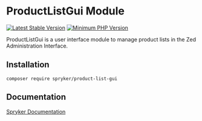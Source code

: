 # ProductListGui Module
[![Latest Stable Version](https://poser.pugx.org/spryker/product-list-gui/v/stable.svg)](https://packagist.org/packages/spryker/product-list-gui)
[![Minimum PHP Version](https://img.shields.io/badge/php-%3E%3D%207.4-8892BF.svg)](https://php.net/)

ProductListGui is a user interface module to manage product lists in the Zed Administration Interface.

## Installation

```
composer require spryker/product-list-gui
```

## Documentation

[Spryker Documentation](https://academy.spryker.com/developing_with_spryker/module_guide/modules.html)
